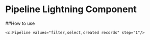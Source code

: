 # Pipeline Lightning Component

##How to use

```
<c:Pipeline values="filter,select,created records" step="1"/>
```